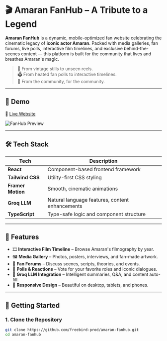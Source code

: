 # 🎬 Amaran FanHub – A Tribute to a Legend

**Amaran FanHub** is a dynamic, mobile-optimized fan website celebrating the cinematic legacy of **iconic actor Amaran**. Packed with media galleries, fan forums, live polls, interactive film timelines, and exclusive behind-the-scenes content — this platform is built for the community that lives and breathes Amaran's magic.

> 📸 From vintage stills to unseen reels.  
> 🗳️ From heated fan polls to interactive timelines.  
> 🎤 From the community, for the community.

---

## 📸 Demo

🔗 [Live Website](https://amaran-fan-hub.vercel.app)

![FanHub Preview](https://your-demo-screenshot-link.com)

---

## 🛠️ Tech Stack

| Tech             | Description                                         |
|------------------|-----------------------------------------------------|
| **React**        | Component-based frontend framework                  |
| **Tailwind CSS** | Utility-first CSS styling                          |
| **Framer Motion**| Smooth, cinematic animations                        |
| **Groq LLM**     | Natural language features, content enhancements    |
| **TypeScript**   | Type-safe logic and component structure            |

---

## 🎯 Features

- 🎞️ **Interactive Film Timeline** – Browse Amaran's filmography by year.
- 🖼️ **Media Gallery** – Photos, posters, interviews, and fan-made artwork.
- 🧵 **Fan Forums** – Discuss scenes, scripts, theories, and events.
- 📢 **Polls & Reactions** – Vote for your favorite roles and iconic dialogues.
- 🧠 **Groq LLM Integration** – Intelligent summaries, Q&A, and content auto-fill.
- 📱 **Responsive Design** – Beautiful on desktop, tablets, and phones.

---

## 🚀 Getting Started

### 1. Clone the Repository

```bash
git clone https://github.com/freebird-prod/amaran-fanhub.git
cd amaran-fanhub
